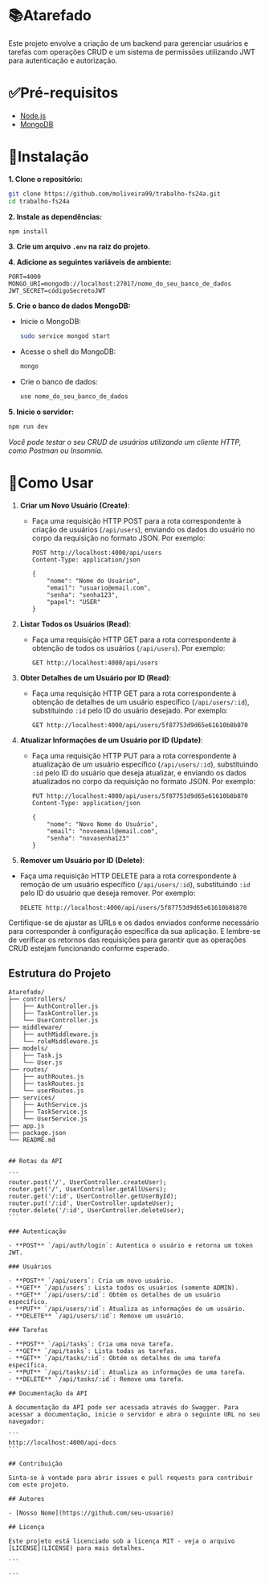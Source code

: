 

# 📚Atarefado

Este projeto envolve a criação de um backend para gerenciar usuários e tarefas com operações CRUD e um sistema de permissões utilizando JWT para autenticação e autorização.

# ✅Pré-requisitos
- [Node.js](https://nodejs.org/en)
- [MongoDB](https://www.mongodb.com/)

# 💾Instalação

**1. Clone o repositório:**

   ```bash
   git clone https://github.com/moliveira99/trabalho-fs24a.git
   cd trabalho-fs24a
   ```

**2. Instale as dependências:**

   ```bash
   npm install
   ```

**3. Crie um arquivo `.env` na raiz do projeto.**

**4. Adicione as seguintes variáveis de ambiente:**

   ```env
   PORT=4000
   MONGO_URI=mongodb://localhost:27017/nome_do_seu_banco_de_dados
   JWT_SECRET=códigoSecretoJWT
   ```

**5. Crie o banco de dados MongoDB:**

   - Inicie o MongoDB:
     ```bash
     sudo service mongod start
     ```
   - Acesse o shell do MongoDB:
     ```bash
     mongo
     ```
   - Crie o banco de dados:
     ```javascript
     use nome_do_seu_banco_de_dados
     ```

**5. Inicie o servidor:**
   ```bash
   npm run dev
   ```

*Você pode testar o seu CRUD de usuários utilizando um cliente HTTP, como Postman ou Insomnia.*

# 📖Como Usar

1. **Criar um Novo Usuário (Create)**:

   - Faça uma requisição HTTP POST para a rota correspondente à criação de usuários (`/api/users`), enviando os dados do usuário no corpo da requisição no formato JSON. Por exemplo:

     ```
     POST http://localhost:4000/api/users
     Content-Type: application/json

     {
         "nome": "Nome do Usuário",
         "email": "usuario@email.com",
         "senha": "senha123",
         "papel": "USER"
     }
     ```

2. **Listar Todos os Usuários (Read)**:

   - Faça uma requisição HTTP GET para a rota correspondente à obtenção de todos os usuários (`/api/users`). Por exemplo:
     ```
     GET http://localhost:4000/api/users
     ```

3. **Obter Detalhes de um Usuário por ID (Read)**:

   - Faça uma requisição HTTP GET para a rota correspondente à obtenção de detalhes de um usuário específico (`/api/users/:id`), substituindo `:id` pelo ID do usuário desejado. Por exemplo:
     ```
     GET http://localhost:4000/api/users/5f87753d9d65e61610b8b870
     ```

4. **Atualizar Informações de um Usuário por ID (Update)**:

   - Faça uma requisição HTTP PUT para a rota correspondente à atualização de um usuário específico (`/api/users/:id`), substituindo `:id` pelo ID do usuário que deseja atualizar, e enviando os dados atualizados no corpo da requisição no formato JSON. Por exemplo:

     ```
     PUT http://localhost:4000/api/users/5f87753d9d65e61610b8b870
     Content-Type: application/json

     {
         "nome": "Novo Nome do Usuário",
         "email": "novoemail@email.com",
         "senha": "novasenha123"
     }
     ```

5. **Remover um Usuário por ID (Delete)**:

- Faça uma requisição HTTP DELETE para a rota correspondente à remoção de um usuário específico (`/api/users/:id`), substituindo `:id` pelo ID do usuário que deseja remover. Por exemplo:
  ```
  DELETE http://localhost:4000/api/users/5f87753d9d65e61610b8b870
  ```

Certifique-se de ajustar as URLs e os dados enviados conforme necessário para corresponder à configuração específica da sua aplicação. E lembre-se de verificar os retornos das requisições para garantir que as operações CRUD estejam funcionando conforme esperado.


## Estrutura do Projeto

```plaintext
Atarefado/
├── controllers/
│   ├── AuthController.js
│   ├── TaskController.js
│   └── UserController.js
├── middleware/
│   ├── authMiddleware.js
│   └── roleMiddleware.js
├── models/
│   ├── Task.js
│   └── User.js
├── routes/
│   ├── authRoutes.js
│   ├── taskRoutes.js
│   └── userRoutes.js
├── services/
│   ├── AuthService.js
│   ├── TaskService.js
│   └── UserService.js
├── app.js
├── package.json
└── README.md
```
````

## Rotas da API

```
router.post('/', UserController.createUser);
router.get('/', UserController.getAllUsers);
router.get('/:id', UserController.getUserById);
router.put('/:id', UserController.updateUser);
router.delete('/:id', UserController.deleteUser);
```

### Autenticação

- **POST** `/api/auth/login`: Autentica o usuário e retorna um token JWT.

### Usuários

- **POST** `/api/users`: Cria um novo usuário.
- **GET** `/api/users`: Lista todos os usuários (somente ADMIN).
- **GET** `/api/users/:id`: Obtém os detalhes de um usuário específico.
- **PUT** `/api/users/:id`: Atualiza as informações de um usuário.
- **DELETE** `/api/users/:id`: Remove um usuário.

### Tarefas

- **POST** `/api/tasks`: Cria uma nova tarefa.
- **GET** `/api/tasks`: Lista todas as tarefas.
- **GET** `/api/tasks/:id`: Obtém os detalhes de uma tarefa específica.
- **PUT** `/api/tasks/:id`: Atualiza as informações de uma tarefa.
- **DELETE** `/api/tasks/:id`: Remove uma tarefa.

## Documentação da API

A documentação da API pode ser acessada através do Swagger. Para acessar a documentação, inicie o servidor e abra o seguinte URL no seu navegador:

```
http://localhost:4000/api-docs
```

## Contribuição

Sinta-se à vontade para abrir issues e pull requests para contribuir com este projeto.

## Autores

- [Nosso Nome](https://github.com/seu-usuario)

## Licença

Este projeto está licenciado sob a licença MIT - veja o arquivo [LICENSE](LICENSE) para mais detalhes.

```

```
